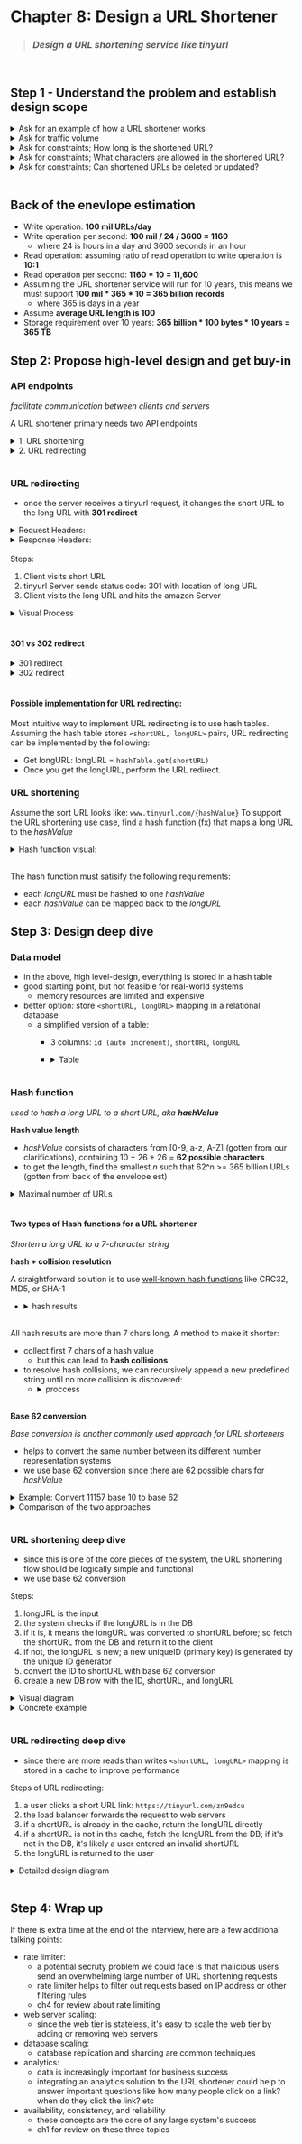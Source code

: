 # Chapter 8: Design a URL Shortener
> ### *Design a URL shortening service like tinyurl*
<br>

## Step 1 - Understand the problem and establish design scope

<details>
<summary>Ask for an example of how a URL shortener works</summary>

  - Assume a long URL `https://www.systeminterview.com/q=chatsystem&c=loggedin&v=v3&l=long`

  - The URL service creates an alias with shorter length: `https://tinyurl.com/ y7keocwj`

  - Clicking the alias (short URL) redirects you to the original (long) URL
</details>

<details>
<summary>Ask for traffic volume</summary>

  - 100 mil URLs are generated per day
</details>

<details>
<summary>Ask for constraints; How long is the shortened URL?</summary>

  - As short as possible
</details>

<details>
<summary>Ask for constraints; What characters are allowed in the shortened URL?</summary>

  - Shortened URL can be a combination of numbers (0-9) and characters (a-z, A- Z)
</details>

<details>
<summary>Ask for constraints; Can shortened URLs be deleted or updated?</summary>

  - For simplicity, let us assume shortened URLs cannot be deleted or updated

  - Here are the basic use cases:
    1. URL shortening: given a long URL => return a much shorter URL
    2. URL redirecting: given a shorter URL => redirect to the original URL 
    3. High availability, scalability, and fault tolerance considerations
</details>

<br>

## Back of the enevlope estimation
- Write operation: **100 mil URLs/day**
- Write operation per second: **100 mil / 24 / 3600 = 1160**
  - where 24 is hours in a day and 3600 seconds in an hour
- Read operation: assuming ratio of read operation to write operation is **10:1**
- Read operation per second: **1160 * 10 = 11,600**
- Assuming the URL shortener service will run for 10 years, this means we must support **100 mil * 365 * 10 = 365 billion records**
  - where 365 is days in a year
- Assume **average URL length is 100**
- Storage requirement over 10 years: **365 billion * 100 bytes * 10 years = 365 TB**

## Step 2: Propose high-level design and get buy-in
### **API endpoints**
*facilitate communication between clients and servers*

A URL shortener primary needs two API endpoints
  <details>
  <summary>1. URL shortening</summary>
    To create a new short URL, a client sends a POST request which contains one parameter: the original long URL. The API looks like this:

    POST api/v1/data/shorten
      - request parameter: {longUrl: longURLString} 
      - return shortURL
  </details>

  <details>
  <summary>2. URL redirecting</summary>
    To redirect a short URL to the corresponding long URL, a client sends a GET request. The API looks like this:

    GET api/v1/shortUrl
      - return longURL for HTTP redirection
  </details>

<br>

### **URL redirecting**
- once the server receives a tinyurl request, it changes the short URL to the long URL with **301 redirect**

<details>
<summary>Request Headers:</summary>

```
  Request URL: https://tinyurl.com/qtj5opu
  Request Method: GET
  Status Code: 301
  ...
```
</details>

<details>
<summary>Response Headers:</summary>

```
  ...
  location: https://www.amazon.com/dp/laksjdfklsajdflksjdfklasjdflkjsdl
```
</details>
<br>
Steps:

1. Client visits short URL
2. tinyurl Server sends status code: 301 with location of long URL
3. Client visits the long URL and hits the amazon Server

<details>
<summary>Visual Process</summary>

![image](./images/301-redirect.png)
</details>
<br>

#### **301 vs 302 redirect**
<details>
<summary>301 redirect</summary>

- requested URL is "permanently" moved to the long URL
- browser caches response and subsequent requests for the same URL will not be sent to the URL shortening service
- instead, requests are redirected to the long URL server directly
- *use case: when priority is to reduce server load, as only the first request of the same URL is sent to the shortening service*
</details>

<details>
<summary>302 redirect</summary>

- requested URL is "temporarily" moved to the long URL
- subsequent requests **will** be sent to the URL shortening server first
- then redirected to long URl server
- *use case: if analytics is important, as it can track click rate and source of the click more easily*
</details>

<br>

#### Possible implementation for URL redirecting:
Most intuitive way to implement URL redirecting is to use hash tables.
Assuming the hash table stores `<shortURL, longURL>` pairs, URL redirecting can be implemented by the following:
 - Get longURL: longURL = `hashTable.get(shortURL)`
 - Once you get the longURL, perform the URL redirect.

 ### **URL shortening**
Assume the sort URL looks like: `www.tinyurl.com/{hashValue}`
To support the URL shortening use case, find a hash function (fx) that maps a long URL to the *hashValue* 

<details>
<summary>Hash function visual:</summary>

![image](./images/hash-function.png)
</details>
<br>

The hash function must satisify the following requirements:
- each *longURL* must be hashed to one *hashValue*
- each *hashValue* can be mapped back to the *longURL*

## Step 3: Design deep dive

### **Data model**
- in the above, high level-design, everything is stored in a hash table
- good starting point, but not feasible for real-world systems
  - memory resources are limited and expensive
- better option: store `<shortURL, longURL>` mapping in a relational database
  - a simplified version of a table:
    - 3 columns: `id (auto increment)`, `shortURL`, `longURL`
    - <details>
      <summary>Table</summary>

      ![image](./images/url-table.png)
      </details>
      <br>


### **Hash function**
*used to hash a long URL to a short URL, aka **hashValue***

**Hash value length**
- *hashValue* consists of characters from [0-9, a-z, A-Z] (gotten from our clarifications), containing 10 + 26 + 26 = **62 possible characters**
- to get the length, find the smallest *n* such that 62^n >= 365 billion URLs (gotten from back of the envelope est)

<details>
<summary>Maximal number of URLs</summary>

| N | Maximal number of URLs|
| - | --------------------- |
| 1 | 62^1 = 62
| 2 | 62^2 = 3,844
| 3 | 62^3 = 238,328
| 4 | 62^4 = 14,776,336
| 5 | 62^5 = 916,132,832
| 6 | 62^6 = 56,800,235,584
| 7 | 62^7 = 3,521,614,606,208 = ~3.5 trillion

3.5 trillion is more than enough to hold 365 billion URLs, so length of *hashValue* is **7**
</details>

<br>

#### **Two types of Hash functions for a URL shortener**
*Shorten a long URL to a 7-character string*

**hash + collision resolution**

A straightforward solution is to use [well-known hash functions](https://en.wikipedia.org/wiki/Systems_design) like CRC32, MD5, or SHA-1
- <details>
    <summary>hash results</summary>

    ![image](./images/hash-results.png)
    </details>
    <br>

All hash results are more than 7 chars long. 
A method to make it shorter:
- collect first 7 chars of a hash value
  - but this can lead to **hash collisions**
- to resolve hash collisions, we can recursively append a new predefined string until no more collision is discovered:
  - <details>
    <summary>proccess</summary>

    ![image](./images/eliminate-collision-process.png)

    - can eliminate collision
    - but it is expensive to query the DB to check if a shortURL exists for every request
    - a technique called 'bloom filters' can improve performance
    - a [bloom filter](https://en.wikipedia.org/wiki/Bloom_filter) is a space-efficient probabilistic technique to test if an element is a member of a set
    </details>
    <br>

**Base 62 conversion**

*Base conversion is another commonly used approach for URL shorteners*
- helps to convert the same number between its different number representation systems
- we use base 62 conversion since there are 62 possible chars for *hashValue* 

<details>
<summary>Example: Convert 11157 base 10 to base 62</summary>

- From its name, base 62 is a way of using 62 characters for encoding. The mappings are: 0-0, ..., 9-9, 10-a, 11-b, ..., 35-z, 36-A, ..., 61-Z, where ‘a’ stands for 10, ‘Z’ stands for 61, etc.
- 1115710 =2x622 +55x621+59x620 =[2,55,59]->[2,T,X]inbase62 representation. 
- process:
  ![image](./images/base10-to-65.png)
</details>

<details>
<summary>Comparison of the two approaches</summary>
  
  ![image](./images/comparison-table.png)
</details>
<br>

### **URL shortening deep dive**
- since this is one of the core pieces of the system, the URL shortening flow should be logically simple and functional
- we use base 62 conversion

Steps:
1. longURL is the input
2. the system checks if the longURL is in the DB
3. if it is, it means the longURL was converted to shortURL before; so fetch the shortURL from the DB and return it to the client
4. if not, the longURL is new; a new uniqueID (primary key) is generated by the unique ID generator
5. convert the ID to shortURL with base 62 conversion
6. create a new DB row with the ID, shortURL, and longURL

<details>
<summary>Visual diagram</summary>

![image](./images/url-shortening-flow.png)
</details>

<details>
<summary>Concrete example</summary>

- Assuming the input longURL is: `https://en.wikipedia.org/wiki/Systems_design` 
- Unique ID generator returns ID: `2009215674938`
- Convert the ID to shortURL using the base 62 conversion. ID (2009215674938) is converted to “zn9edcu”.
- Save ID, shortURL, and longURL to the database
    | id | shortURL | longURL
    | -- | -------- | ----
    | 2009215674938 | zn9edcu | https://en.wikipedia.org/wiki/Systems_design

- the primary function of the distributed unique ID generator is to generate globally unique IDs, which are used for creating shortURLs
- in a highly distributed environment, implementing a unique ID generator is challenging
  - check ch7 for a few solutions
</details>
<br>

### **URL redirecting deep dive**
- since there are more reads than writes `<shortURL, longURL>` mapping is stored in a cache to improve performance

Steps of URL redirecting:
1. a user clicks a short URL link: `https://tinyurl.com/zn9edcu`
2. the load balancer forwards the request to web servers
3. if a shortURL is already in the cache, return the longURL directly
4. if a shortURL is not in the cache, fetch the longURL from the DB; if it's not in the DB, it's likely a user entered an invalid shortURL
5. the longURL is returned to the user

<details>
<summary>Detailed design diagram</summary>

![image](./images/url-redirecting.png)
</details>
<br>

## Step 4: Wrap up
If there is extra time at the end of the interview, here are a few additional talking points:

- rate limiter: 
  - a potential secruty problem we could face is that malicious users send an overwhelming large number of URL shortening requests
  - rate limiter helps to filter out requests based on IP address or other filtering rules
  - ch4 for review about rate limiting
- web server scaling: 
  - since the web tier is stateless, it's easy to scale the web tier by adding or removing web servers
- database scaling:
  - database replication and sharding are common techniques
- analytics:
  - data is increasingly important for business success
  - integrating an analytics solution to the URL shortener could help to answer important questions like how many people click on a link? when do they click the link? etc
- availability, consistency, and reliability
  - these concepts are the core of any large system's success
  - ch1 for review on these three topics